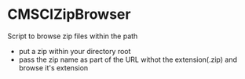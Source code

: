 # CMSCIZipBrowser
Script to browse zip files within the path
- put a zip within your directory root
- pass the zip name as part of the URL withot the extension(.zip) and browse it's extension

